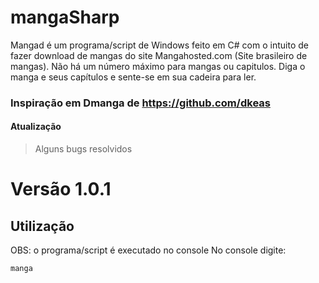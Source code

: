 # mangaSharp

Mangad é um programa/script de Windows feito em C# com o intuito de fazer download de mangas do site Mangahosted.com (Site brasileiro de mangas). Não há um número máximo para mangas ou capitulos. Diga o manga e seus capítulos e sente-se em sua cadeira para ler.

### Inspiração em Dmanga de https://github.com/dkeas
#### Atualização

> Alguns bugs resolvidos

# Versão 1.0.1

## Utilização

OBS: o programa/script é executado no console
No console digite:

`manga`

